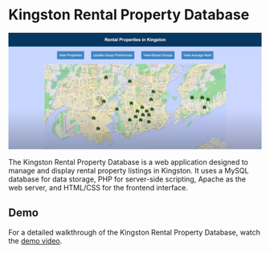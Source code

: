 # Kingston Rental Property Database

![Rental Properties in Kingston](thumbnail.png)

The Kingston Rental Property Database is a web application designed to manage and display rental property listings in Kingston. It uses a MySQL database for data storage, PHP for server-side scripting, Apache as the web server, and HTML/CSS for the frontend interface.

## Demo

For a detailed walkthrough of the Kingston Rental Property Database, watch the [demo video](https://youtu.be/bHJxmLcjUco?si=hu53p3iYVH9XJce_).
